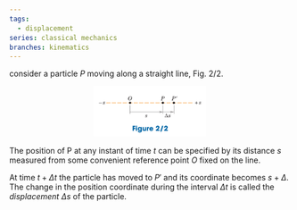 ```yaml
---
tags:
  - displacement
series: classical mechanics
branches: kinematics
---
```

consider a particle $P$ moving along a straight line, Fig. 2/2.

<center>
	<img src="./images/rectilinear-motion.png" width=40%/>
</center>

The position of P at any instant of time $t$ can be specified by its distance $s$ measured from some convenient reference point $O$ fixed on the line. 

At time $t + \Delta t$ the particle has moved to $P'$ and its coordinate becomes $s + \Delta$.
The change in the position coordinate during the interval $\Delta t$ is called the *displacement* $\Delta s$ of the particle. 




